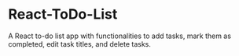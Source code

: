 # React-ToDo-List
 A React to-do list app with functionalities to add tasks, mark them as completed, edit task titles, and delete tasks.
